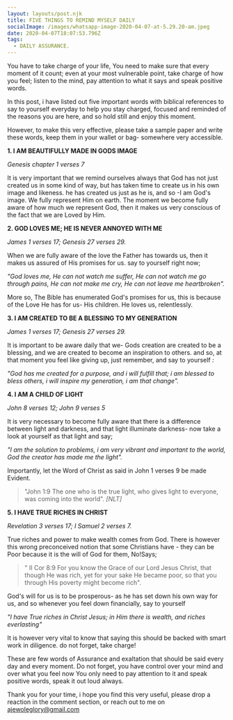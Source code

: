 ```yaml
---
layout: layouts/post.njk
title: FIVE THINGS TO REMIND MYSELF DAILY
socialImage: /images/whatsapp-image-2020-04-07-at-5.29.20-am.jpeg
date: 2020-04-07T18:07:53.796Z
tags:
  - DAILY ASSURANCE.
---
```

You have to take charge of your life, You need to make sure that every moment of it count;  even at your most vulnerable point, take charge of how you feel; listen to the mind, pay attention to what it says and speak positive words.

In this post, i have listed out five important words with biblical references to say to yourself everyday to help you stay charged, focused and reminded of the reasons you are here, and so hold still and enjoy this moment.

However, to make this very effective, please take a sample paper and write these words, keep them in your wallet or bag- somewhere very accessible.

**1. I AM BEAUTIFULLY MADE IN GODS IMAGE**

   *Genesis chapter 1 verses 7* 

It is very important that we remind ourselves always that God has not just created us in some kind of way, but has taken time to create us in his own image and likeness. he has created us just as he is, and so -I am God's image. We fully represent Him on earth. The moment we become fully aware of how much we represent God, then it makes us very conscious of the fact that we are Loved by Him.

 **2. GOD LOVES ME; HE IS NEVER ANNOYED WITH ME**         

*James 1 verses 17; Genesis 27 verses 29.*

 When we are fully aware of the love the Father has towards us, then it makes us assured of His promises for us. say to yourself right now; 

*"God loves me, He can not watch me suffer, He can not watch me go through pains, He can not make me cry, He can not leave me heartbroken".* 

More so, The Bible has enumerated God's promises for us, this is because of the Love He has for us- His children. He loves us, relentlessly.

**3. I AM CREATED TO BE A BLESSING TO MY GENERATION**

 *James 1 verses 17; Genesis 27 verses 29.*

It is important to be aware daily that we- Gods creation are created to be a blessing, and we are created to become an inspiration to others. and so, at that moment you feel like giving up, just remember, and say to yourself *:* 

*"God has me created for a purpose, and i will fulfill that; i am blessed to bless others, i will inspire my generation, i am that change".* 

**4. I AM A CHILD OF LIGHT**

*John 8 verses 12; John 9 verses 5*

It is very necessary to become fully aware that there is a difference between light and darkness, and that light illuminate darkness- now take a look at yourself as that light and say; 

*"I am the solution to problems, i am very vibrant and important to the world, God the creator has made me the light".*

Importantly, let the Word of Christ as said in  John 1 verses 9 be  made Evident. 

> "John 1:9 The one who is the true light, who gives light to everyone, was coming into the world". *\[NLT]*

**5. I HAVE TRUE RICHES IN CHRIST** 

 *Revelation 3 verses 17; I Samuel 2 verses 7.*

True riches and power to make wealth comes from God. There is however this wrong preconceived notion that some Christians have - they can be Poor because it is the will of God for them, No!Says; 

> " II Cor 8:9  For you know the Grace of our Lord Jesus Christ, that though He was rich, yet for your sake He became poor, so that you through His poverty might become rich".

God's will for us is to be prosperous- as he has set down his own way for us, and so whenever you feel down financially, say to yourself

*"I have True riches in Christ Jesus; in Him there is wealth, and riches everlasting"*

It is however very vital to know that saying this should be backed with smart work in diligence. do not forget, take charge!

These are few words of Assurance and exaltation that should be said every day and every moment. Do not forget, you have control over your mind and over what you feel now You only need to pay attention to it and speak positive words, speak it out loud always. 

Thank you for your time, i hope you find this very useful, please drop a reaction in the comment section, or reach out to me on ajewoleglory@gmail.com